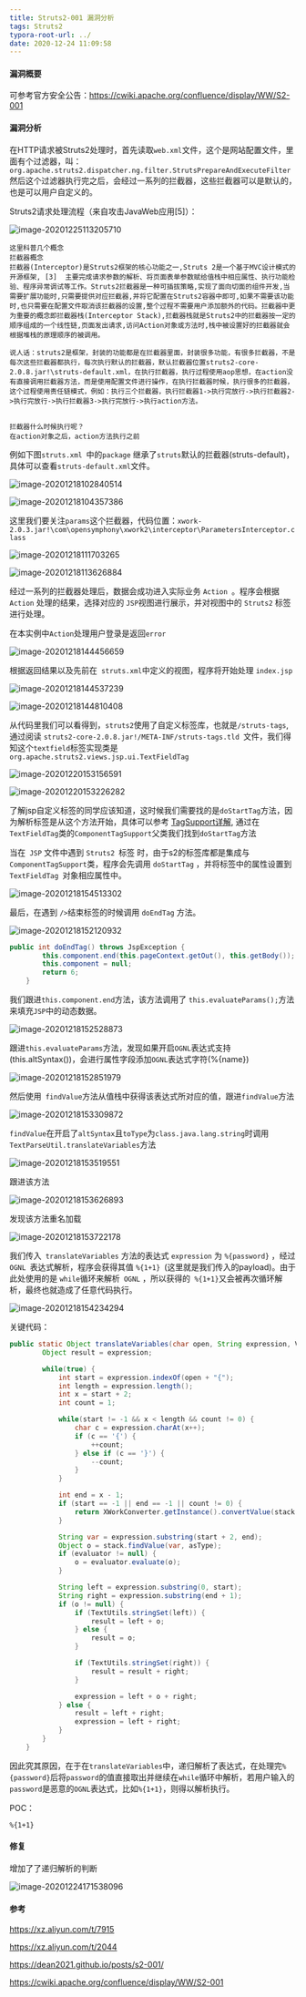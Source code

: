 ```yaml
---
title: Struts2-001 漏洞分析
tags: Struts2
typora-root-url: ../
date: 2020-12-24 11:09:58
---
```


#### 漏洞概要

可参考官方安全公告：https://cwiki.apache.org/confluence/display/WW/S2-001

#### 漏洞分析

在HTTP请求被Struts2处理时，首先读取`web.xml`文件，这个是网站配置文件，里面有个过滤器，叫：`org.apache.struts2.dispatcher.ng.filter.StrutsPrepareAndExecuteFilter`然后这个过滤器执行完之后，会经过一系列的拦截器，这些拦截器可以是默认的，也是可以用户自定义的。

Struts2请求处理流程（来自攻击JavaWeb应用[5]）：

![image-20201225113205710](/img/Struts2-001-%E6%BC%8F%E6%B4%9E%E5%88%86%E6%9E%90/image-20201225113205710.png)

```
这里科普几个概念
拦截器概念
拦截器(Interceptor)是Struts2框架的核心功能之一,Struts 2是一个基于MVC设计模式的开源框架, [3]  主要完成请求参数的解析、将页面表单参数赋给值栈中相应属性、执行功能检验、程序异常调试等工作。Struts2拦截器是一种可插拔策略,实现了面向切面的组件开发,当需要扩展功能时,只需要提供对应拦截器,并将它配置在Struts2容器中即可,如果不需要该功能时,也只需要在配置文件取消该拦截器的设置,整个过程不需要用户添加额外的代码。拦截器中更为重要的概念即拦截器栈(Interceptor Stack),拦截器栈就是Struts2中的拦截器按一定的顺序组成的一个线性链,页面发出请求,访问Action对象或方法时,栈中被设置好的拦截器就会根据堆栈的原理顺序的被调用。 

说人话：struts2是框架，封装的功能都是在拦截器里面，封装很多功能，有很多拦截器，不是每次这些拦截器都执行，每次执行默认的拦截器，默认拦截器位置struts2-core-2.0.8.jar!\struts-default.xml，在执行拦截器，执行过程使用aop思想，在action没有直接调用拦截器方法，而是使用配置文件进行操作，在执行拦截器时候，执行很多的拦截器，这个过程使用责任链模式，例如：执行三个拦截器，执行拦截器1->执行完放行->执行拦截器2->执行完放行->执行拦截器3->执行完放行->执行action方法。


拦截器什么时候执行呢？
在action对象之后，action方法执行之前
```

<!--more-->

例如下图`struts.xml `中的`package` 继承了`struts`默认的拦截器(struts-default)，具体可以查看`struts-default.xml`文件。

![image-20201218102840514](/img/Struts2-001-%E6%BC%8F%E6%B4%9E%E5%88%86%E6%9E%90/simage-20201218102840514.png)

![image-20201218104357386](/img/Struts2-001-%E6%BC%8F%E6%B4%9E%E5%88%86%E6%9E%90/image-20201218104357386.png)

这里我们要关注`params`这个拦截器，代码位置：`xwork-2.0.3.jar!\com\opensymphony\xwork2\interceptor\ParametersInterceptor.class`

![image-20201218111703265](/img/Struts2-001-%E6%BC%8F%E6%B4%9E%E5%88%86%E6%9E%90/image-20201218111703265.png)

![image-20201218113626884](/img/Struts2-001-%E6%BC%8F%E6%B4%9E%E5%88%86%E6%9E%90/image-20201218113626884.png)

经过一系列的拦截器处理后，数据会成功进入实际业务 `Action `。程序会根据` Action` 处理的结果，选择对应的 `JSP`视图进行展示，并对视图中的 `Struts2` 标签进行处理。

在本实例中`Action`处理用户登录是返回`error`

![image-20201218144456659](/img/Struts2-001-%E6%BC%8F%E6%B4%9E%E5%88%86%E6%9E%90/image-20201218144456659.png)

根据返回结果以及先前在` struts.xml`中定义的视图，程序将开始处理 `index.jsp`

![image-20201218144537239](/img/Struts2-001-%E6%BC%8F%E6%B4%9E%E5%88%86%E6%9E%90/image-20201218144537239.png)

![image-20201218144810408](/img/Struts2-001-%E6%BC%8F%E6%B4%9E%E5%88%86%E6%9E%90/image-20201218144810408.png)

从代码里我们可以看得到，`struts2`使用了自定义标签库，也就是`/struts-tags`, 通过阅读 `struts2-core-2.0.8.jar!/META-INF/struts-tags.tld `文件，我们得知这个`textfield`标签实现类是`org.apache.struts2.views.jsp.ui.TextFieldTag`

![image-20201220153156591](/img/Struts2-001-%E6%BC%8F%E6%B4%9E%E5%88%86%E6%9E%90/image-20201220153156591.png)

![image-20201220153226282](/img/Struts2-001-%E6%BC%8F%E6%B4%9E%E5%88%86%E6%9E%90/image-20201220153226282.png)

了解jsp自定义标签的同学应该知道，这时候我们需要找的是`doStartTag`方法，因为解析标签是从这个方法开始，具体可以参考 [TagSupport详解](https://blog.csdn.net/zljjava/article/details/17420809), 通过在`TextFieldTag`类的`ComponentTagSupport`父类我们找到`doStartTag`方法

当在` JSP` 文件中遇到 `Struts2 `标签 时，由于s2的标签库都是集成与`ComponentTagSupport`类，程序会先调用 `doStartTag` ，并将标签中的属性设置到 `TextFieldTag `对象相应属性中。

![image-20201218154513302](/img/Struts2-001-%E6%BC%8F%E6%B4%9E%E5%88%86%E6%9E%90/image-20201218154513302.png)

最后，在遇到 `/>`结束标签的时候调用 `doEndTag` 方法。

![image-20201218152120932](/img/Struts2-001-%E6%BC%8F%E6%B4%9E%E5%88%86%E6%9E%90/image-20201218152120932.png)

```java
public int doEndTag() throws JspException {
        this.component.end(this.pageContext.getOut(), this.getBody());
        this.component = null;
        return 6;
    }
```

我们跟进`this.component.end`方法，该方法调用了 `this.evaluateParams();`方法来填充` JSP `中的动态数据。

![image-20201218152528873](/img/Struts2-001-%E6%BC%8F%E6%B4%9E%E5%88%86%E6%9E%90/image-20201218152528873.png)

跟进`this.evaluateParams`方法，发现如果开启`OGNL`表达式支持(this.altSyntax())，会进行属性字段添加`OGNL`表达式字符(%{name})

![image-20201218152851979](/img/Struts2-001-%E6%BC%8F%E6%B4%9E%E5%88%86%E6%9E%90/image-20201218152851979.png)

然后使用` findValue`方法从值栈中获得该表达式所对应的值，跟进`findValue`方法

![image-20201218153309872](/img/Struts2-001-%E6%BC%8F%E6%B4%9E%E5%88%86%E6%9E%90/image-20201218153309872.png)

`findValue`在开启了`altSyntax`且`toType`为`class.java.lang.string`时调用`TextParseUtil.translateVariables`方法

![image-20201218153519551](/img/Struts2-001-%E6%BC%8F%E6%B4%9E%E5%88%86%E6%9E%90/image-20201218153519551.png)

跟进该方法

![image-20201218153626893](/img/Struts2-001-%E6%BC%8F%E6%B4%9E%E5%88%86%E6%9E%90/image-20201218153626893.png)

发现该方法重名加载

![image-20201218153722178](/img/Struts2-001-%E6%BC%8F%E6%B4%9E%E5%88%86%E6%9E%90/image-20201218153722178.png)

我们传入` translateVariables` 方法的表达式 `expression` 为 `%{password}` ，经过 `OGNL `表达式解析，程序会获得其值 `%{1+1} `(这里就是我们传入的payload)。由于此处使用的是 `while`循环来解析` OGNL` ，所以获得的` %{1+1}`又会被再次循环解析，最终也就造成了任意代码执行。

![image-20201218154234294](/img/Struts2-001-%E6%BC%8F%E6%B4%9E%E5%88%86%E6%9E%90/image-20201218154234294.png)

关键代码：

```java
public static Object translateVariables(char open, String expression, ValueStack stack, Class asType, TextParseUtil.ParsedValueEvaluator evaluator) {
        Object result = expression;

        while(true) {
            int start = expression.indexOf(open + "{");
            int length = expression.length();
            int x = start + 2;
            int count = 1;

            while(start != -1 && x < length && count != 0) {
                char c = expression.charAt(x++);
                if (c == '{') {
                    ++count;
                } else if (c == '}') {
                    --count;
                }
            }

            int end = x - 1;
            if (start == -1 || end == -1 || count != 0) {
                return XWorkConverter.getInstance().convertValue(stack.getContext(), result, asType);
            }

            String var = expression.substring(start + 2, end);
            Object o = stack.findValue(var, asType);
            if (evaluator != null) {
                o = evaluator.evaluate(o);
            }

            String left = expression.substring(0, start);
            String right = expression.substring(end + 1);
            if (o != null) {
                if (TextUtils.stringSet(left)) {
                    result = left + o;
                } else {
                    result = o;
                }

                if (TextUtils.stringSet(right)) {
                    result = result + right;
                }

                expression = left + o + right;
            } else {
                result = left + right;
                expression = left + right;
            }
        }
    }
```

因此究其原因，在于在`translateVariables`中，递归解析了表达式，在处理完`%{password}`后将`password`的值直接取出并继续在`while`循环中解析，若用户输入的`password`是恶意的`OGNL`表达式，比如`%{1+1}`，则得以解析执行。

POC：

```
%{1+1}
```

#### 修复

增加了了递归解析的判断

![image-20201224171538096](/img/Struts2-001-%E6%BC%8F%E6%B4%9E%E5%88%86%E6%9E%90/image-20201224171538096.png)

#### 参考

https://xz.aliyun.com/t/7915

https://xz.aliyun.com/t/2044

https://dean2021.github.io/posts/s2-001/

https://cwiki.apache.org/confluence/display/WW/S2-001

